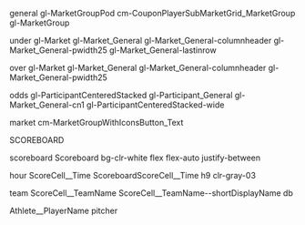 general
gl-MarketGroupPod cm-CouponPlayerSubMarketGrid_MarketGroup gl-MarketGroup


under
gl-Market gl-Market_General gl-Market_General-columnheader gl-Market_General-pwidth25 gl-Market_General-lastinrow


over
gl-Market gl-Market_General gl-Market_General-columnheader gl-Market_General-pwidth25


odds
gl-ParticipantCenteredStacked gl-Participant_General gl-Market_General-cn1 gl-ParticipantCenteredStacked-wide


market
cm-MarketGroupWithIconsButton_Text

SCOREBOARD


scoreboard
Scoreboard bg-clr-white flex flex-auto justify-between

hour
ScoreCell__Time ScoreboardScoreCell__Time h9 clr-gray-03

team
ScoreCell__TeamName ScoreCell__TeamName--shortDisplayName db

Athlete__PlayerName
pitcher
